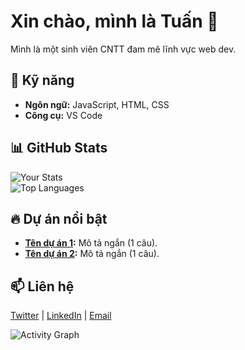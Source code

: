 # Xin chào, mình là Tuấn 👋

Mình là một sinh viên CNTT đam mê lĩnh vực web dev.  

## 🔧 Kỹ năng  
- **Ngôn ngữ:** JavaScript, HTML, CSS
- **Công cụ:** VS Code    

## 📊 GitHub Stats  
![Your Stats](https://github-readme-stats.vercel.app/api?username=Jerry-1510&show_icons=true&theme=radical)  
![Top Languages](https://github-readme-stats.vercel.app/api/top-langs/?username=Jerry-1510&layout=compact&theme=radical)

## 🔥 Dự án nổi bật  
- **[Tên dự án 1](link):** Mô tả ngắn (1 câu).  
- **[Tên dự án 2](link):** Mô tả ngắn (1 câu).  

## 📫 Liên hệ  
[Twitter](link) | [LinkedIn](link) | [Email](mailto:email-của-bạn)

![Activity Graph](https://github-readme-activity-graph.vercel.app/graph?username=Jerry-1510&theme=react-dark)

